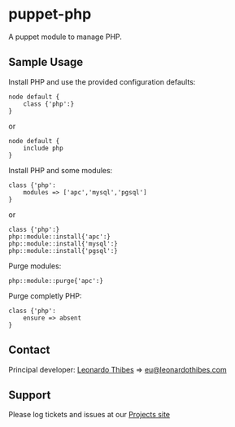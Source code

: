 puppet-php
==========

A puppet module to manage PHP.

## Sample Usage
Install PHP and use the provided configuration defaults:
```puppet
node default {
	class {'php':}
}
```
or
```puppet
node default {
	include php
}
```

Install PHP and some modules:
```puppet
class {'php':
	modules => ['apc','mysql','pgsql']
}
```
or
```puppet
class {'php':}
php::module::install{'apc':}
php::module::install{'mysql':}
php::module::install{'pgsql':}
```

Purge modules:
```puppet
php::module::purge{'apc':}
```

Purge completly PHP:
```puppet
class {'php':
	ensure => absent
}
```

Contact
-------

Principal developer:
	[Leonardo Thibes](http://leonardothibes.com) => [eu@leonardothibes.com](mailto:eu@leonardothibes.com)

Support
-------

Please log tickets and issues at our [Projects site](https://github.com/leonardothibes/puppet-php/issues)
